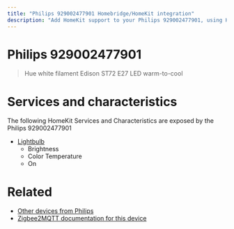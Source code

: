 ```yaml
---
title: "Philips 929002477901 Homebridge/HomeKit integration"
description: "Add HomeKit support to your Philips 929002477901, using Homebridge, Zigbee2MQTT and homebridge-z2m."
---
```

<!---
This file has been GENERATED using src/docgen/docgen.ts
DO NOT EDIT THIS FILE MANUALLY!
-->
# Philips 929002477901
> Hue white filament Edison ST72 E27 LED warm-to-cool


# Services and characteristics
The following HomeKit Services and Characteristics are exposed by
the Philips 929002477901

* [Lightbulb](../../light.md)
  * Brightness
  * Color Temperature
  * On


# Related
* [Other devices from Philips](../index.md#philips)
* [Zigbee2MQTT documentation for this device](https://www.zigbee2mqtt.io/devices/929002477901.html)